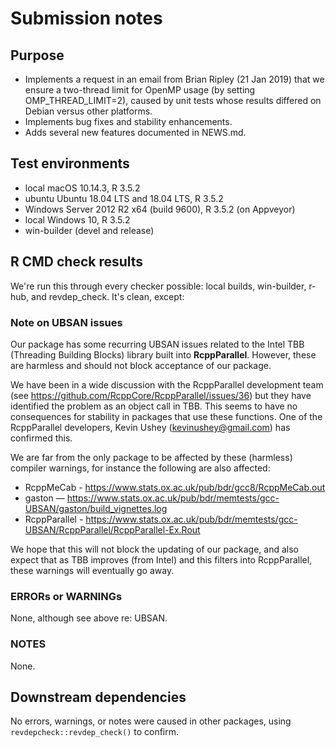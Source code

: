 # Submission notes

## Purpose
    
- Implements a request in an email from Brian Ripley (21 Jan 2019) that we ensure a two-thread limit for OpenMP usage (by setting OMP_THREAD_LIMIT=2),
caused by unit tests whose results differed on Debian versus other platforms.  
- Implements bug fixes and stability enhancements.
- Adds several new features documented in NEWS.md.

## Test environments

* local macOS 10.14.3, R 3.5.2
* ubuntu Ubuntu 18.04 LTS and 18.04 LTS, R 3.5.2
* Windows Server 2012 R2 x64 (build 9600), R 3.5.2 (on Appveyor)
* local Windows 10, R 3.5.2
* win-builder (devel and release)

## R CMD check results

We're run this through every checker possible: local builds, win-builder, r-hub, and revdep_check.  It's clean, except:

### Note on UBSAN issues

Our package has some recurring UBSAN issues related to the Intel TBB (Threading Building Blocks) library built into **RcppParallel**.  However, these are harmless and should not block acceptance of our package.  

We have been in a wide discussion with the RcppParallel development team (see https://github.com/RcppCore/RcppParallel/issues/36) but they have identified the problem as an object call in TBB.  This seems to have no consequences for stability in packages that use these functions.  One of the RcppParallel developers, Kevin Ushey (kevinushey@gmail.com) has confirmed this.

We are far from the only package to be affected by these (harmless) compiler warnings, for instance the following are also affected:

* RcppMeCab - https://www.stats.ox.ac.uk/pub/bdr/gcc8/RcppMeCab.out
* gaston — https://www.stats.ox.ac.uk/pub/bdr/memtests/gcc-UBSAN/gaston/build_vignettes.log
* RcppParallel - https://www.stats.ox.ac.uk/pub/bdr/memtests/gcc-UBSAN/RcppParallel/RcppParallel-Ex.Rout

We hope that this will not block the updating of our package, and also expect that as TBB improves (from Intel) and this filters into RcppParallel, these warnings will eventually go away.


### ERRORs or WARNINGs

None, although see above re: UBSAN.

### NOTES

None.

## Downstream dependencies

No errors, warnings, or notes were caused in other packages, using `revdepcheck::revdep_check()` to confirm.
